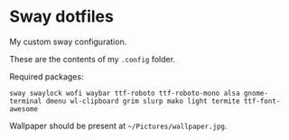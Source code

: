 # Sway dotfiles
My custom sway configuration.

These are the contents of my `.config` folder.

Required packages:
```
sway swaylock wofi waybar ttf-roboto ttf-roboto-mono alsa gnome-terminal dmenu wl-clipboard grim slurp mako light termite ttf-font-awesome
```

Wallpaper should be present at `~/Pictures/wallpaper.jpg`.


